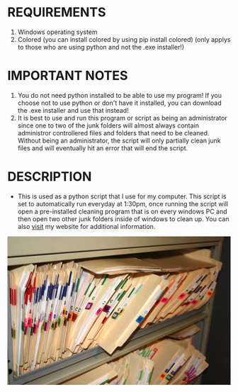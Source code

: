 # REQUIREMENTS
1. Windows operating system
1. Colored (you can install colored by using pip install colored) (only applys to those who are using python and not the .exe installer!)

# IMPORTANT NOTES
1. You do not need python installed to be able to use my program! If you choose not to use python or don't have it installed, you can download the .exe installer and use that instead!
1. It is best to use and run this program or script as being an administrator since one to two of the junk folders will almost always contain administror controllered files and folders that need to be cleaned. Without being an administrator, the script will only partially clean junk files and will eventually hit an error that will end the script.

# DESCRIPTION
- This is used as a python script that I use for my computer. This script is set to automatically run everyday at 1:30pm, once running the script will open a pre-installed cleaning program that is on every windows PC and then open two other junk folders inside of windows to clean up. You can also [visit](https://jordanleich.github.io/Junk-File-Cleaner/) my website for additional information.

![Junk Folders](images/junk.jpg "Junk Folders")
